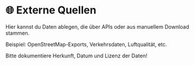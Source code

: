# 🌐 Externe Quellen

Hier kannst du Daten ablegen, die über APIs oder aus manuellem Download stammen.

Beispiel: OpenStreetMap-Exports, Verkehrsdaten, Luftqualität, etc.

Bitte dokumentiere Herkunft, Datum und Lizenz der Daten!